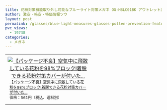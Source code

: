 ```yaml
---
title: 花粉対策機能取り外し可能なブルーライト対策メガネ OG-HBLC01BK アウトレット激安特価518円！
author: 激安・格安・特価情報ツウ
layout: post
permalink: /glasses/blue-light-measures-glasses-pollen-prevention-features-removable-type-og-hblc01bk-518.html
pvc_views:
  - 19738
categories:
  - メガネ
---
```

<table border="0" cellpadding="0" cellspacing="0"><tr><td valign="top"><div style="border:1px none;margin:0px;padding:6px 0px;width:260px;text-align:center;float:left"><a href="http://hb.afl.rakuten.co.jp/hgc/04914ba7.10ed122b.04914ba8.092f1a7b/?pc=http%3a%2f%2fitem.rakuten.co.jp%2fwakeari%2f4953103580121%2f%3fscid%3daf_link_tbl&amp;m=http%3a%2f%2fm.rakuten.co.jp%2fwakeari%2fi%2f10016900%2f" target="_blank"><img src="http://hbb.afl.rakuten.co.jp/hgb/?pc=http%3a%2f%2fthumbnail.image.rakuten.co.jp%2f%400_mall%2fwakeari%2fcabinet%2f200_5%2fog-hblc01bk_01.jpg%3f_ex%3d240x240&amp;m=http%3a%2f%2fthumbnail.image.rakuten.co.jp%2f%400_mall%2fwakeari%2fcabinet%2f200_5%2fog-hblc01bk_01.jpg%3f_ex%3d80x80" alt="【パッケージ不良】空気中に飛散している花粉を98%ブロック!着脱できる花粉対策カバーが付いた..." border="0" style="margin:0px;padding:0px"></a><p style="font-size:12px;line-height:1.4em;text-align:left;margin:0px;padding:2px 6px"><a href="http://hb.afl.rakuten.co.jp/hgc/04914ba7.10ed122b.04914ba8.092f1a7b/?pc=http%3a%2f%2fitem.rakuten.co.jp%2fwakeari%2f4953103580121%2f%3fscid%3daf_link_tbl&amp;m=http%3a%2f%2fm.rakuten.co.jp%2fwakeari%2fi%2f10016900%2f" target="_blank">【パッケージ不良】空気中に飛散している花粉を98%ブロック!着脱できる花粉対策カバーが付いた...</a><br><span style="">価格：561円（税込、送料別）</span><br></p></div></td></tr></table>